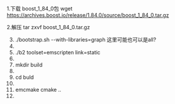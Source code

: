 1.下载  boost_1_84_0包 wget https://archives.boost.io/release/1.84.0/source/boost_1_84_0.tar.gz

2.解压  tar zxvf boost_1_84_0.tar.gz

3. ./bootstrap.sh  --with-libraries=graph  这里可能也可以是all?
4. 
5. ./b2 toolset=emscripten  link=static
6. 
7. mkdir build
8. 
9. cd buld
10. 
11. emcmake cmake ..
12. 
   
